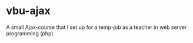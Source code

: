 # vbu-ajax
A small Ajax-course that I set up for a temp-job as a teacher in web server programming (php)
